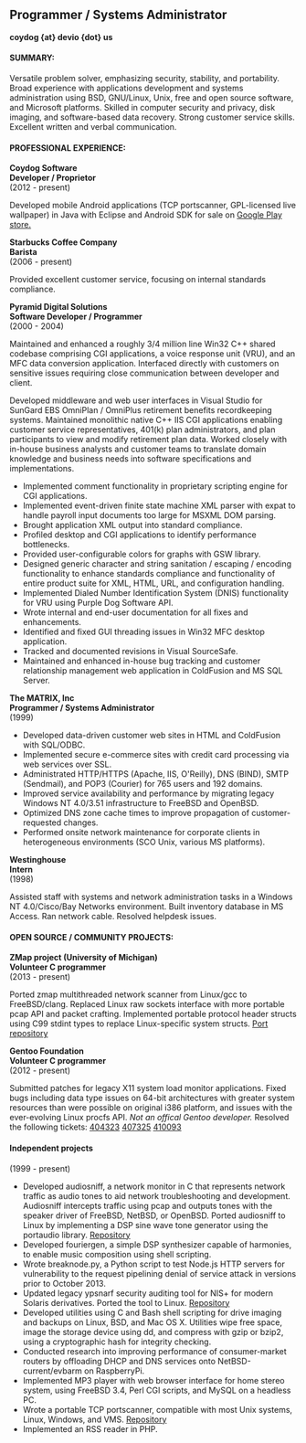 
__Programmer / Systems Administrator__
--------------------------------------
__coydog {at} devio {dot} us__  

#### SUMMARY:

Versatile problem solver, emphasizing security, stability, and portability.
Broad experience with applications development and systems administration using
BSD, GNU/Linux, Unix, free and open source software, and Microsoft platforms.
Skilled in computer security and privacy, disk imaging, and software-based data
recovery. Strong customer service skills.  Excellent written and verbal
communication.

#### PROFESSIONAL EXPERIENCE:

__Coydog Software__   
__Developer / Proprietor__  
(2012 - present)

Developed mobile Android applications (TCP portscanner, GPL-licensed live
wallpaper) in Java with Eclipse and Android SDK for sale on [Google Play
store.](https://play.google.com/store/apps/developer?id=Coydog+Software)

__Starbucks Coffee Company__  
__Barista__  
(2006 - present)

Provided excellent customer service, focusing on internal standards compliance.

__Pyramid Digital Solutions__  
__Software Developer / Programmer__  
(2000 - 2004)

Maintained and enhanced a roughly 3/4 million line Win32 C++ shared codebase
comprising CGI applications, a voice response unit (VRU), and an MFC data
conversion application. Interfaced directly with customers on sensitive issues
requiring close communication between developer and client.

Developed middleware and web user interfaces in Visual Studio for SunGard EBS
OmniPlan / OmniPlus retirement benefits recordkeeping systems. Maintained
monolithic native C++ IIS CGI applications enabling customer service
representatives, 401(k) plan administrators, and plan participants to view and
modify retirement plan data. Worked closely with in-house business analysts and
customer teams to translate domain knowledge and business needs into software
specifications and implementations. 

* Implemented comment functionality in proprietary scripting engine for CGI
  applications. 
* Implemented event-driven finite state machine XML parser with expat to handle
  payroll input documents too large for MSXML DOM parsing. 
* Brought application XML output into standard compliance. 
* Profiled desktop and CGI applications to identify performance bottlenecks.
* Provided user-configurable colors for graphs with GSW library.
* Designed generic character and string sanitation / escaping / encoding
  functionality to enhance standards compliance and functionality of entire
  product suite for XML, HTML, URL, and configuration handling.
* Implemented Dialed Number Identification System (DNIS) functionality for VRU
  using Purple Dog Software API.
* Wrote internal and end-user documentation for all fixes and enhancements.
* Identified and fixed GUI threading issues in Win32 MFC desktop application.
* Tracked and documented revisions in Visual SourceSafe.
* Maintained and enhanced in-house bug tracking and customer relationship
  management web application in ColdFusion and MS SQL Server.

__The MATRIX, Inc__  
__Programmer / Systems Administrator__  
 (1999)

* Developed data-driven customer web sites in HTML and ColdFusion with
  SQL/ODBC.
* Implemented secure e-commerce sites with credit card processing via web
  services over SSL. 
* Administrated HTTP/HTTPS (Apache, IIS, O'Reilly), DNS (BIND), SMTP
  (Sendmail), and POP3 (Courier) for 765 users and 192 domains. 
* Improved service availability and performance by migrating legacy Windows NT
  4.0/3.51 infrastructure to FreeBSD and OpenBSD. 
* Optimized DNS zone cache times to improve propagation of customer-requested
  changes. 
* Performed onsite network maintenance for corporate clients in heterogeneous
  environments (SCO Unix, various MS platforms).

__Westinghouse__  
__Intern__  
(1998)

Assisted staff with systems and network administration tasks in a Windows NT
4.0/Cisco/Bay Networks environment. Built inventory database in MS Access. Ran
network cable. Resolved  helpdesk issues.

#### OPEN SOURCE / COMMUNITY PROJECTS:

__ZMap project (University of Michigan)__  
__Volunteer C programmer__  
(2013 - present)  

Ported zmap multithreaded network scanner from Linux/gcc to FreeBSD/clang.
Replaced Linux raw sockets interface with more portable pcap API and packet
crafting. Implemented portable protocol header structs using C99 stdint types
to replace Linux-specific system structs. 
[Port repository](https://github.com/coydog/zmap-freebsd)

__Gentoo Foundation__  
__Volunteer C programmer__  
(2012 - present)  

Submitted patches for legacy X11 system load monitor applications. Fixed bugs
including data type issues on 64-bit architectures with greater system
resources than were possible on original i386 platform, and issues with the
ever-evolving Linux procfs API. *Not an offical Gentoo developer.* Resolved the
following tickets: 
	[404323](https://bugs.gentoo.org/show_bug.cgi?id=404323)
	[407325](https://bugs.gentoo.org/show_bug.cgi?id=407325)
	[410093](https://bugs.gentoo.org/show_bug.cgi?id=410093)

#### Independent projects
(1999 - present)

* Developed audiosniff, a network monitor in C that represents network traffic
  as audio tones to aid network troubleshooting and development. Audiosniff
  intercepts traffic using pcap and outputs tones with the speaker driver of
  FreeBSD, NetBSD, or OpenBSD. Ported audiosniff to Linux by implementing a DSP
  sine wave tone generator using the portaudio library.
  [Repository](https://github.com/coydog/audiosniff)
* Developed fouriergen, a simple DSP synthesizer capable of harmonies, to
  enable music composition using shell scripting.
* Wrote breaknode.py, a Python script to test Node.js HTTP servers for
  vulnerability to the request pipelining denial of service attack in versions
  prior to October 2013.
* Updated legacy ypsnarf security auditing tool for NIS+ for modern Solaris
  derivatives. Ported the tool to Linux. [Repository](https://github.com/coydog/ypsnarf-2013)
* Developed utilities using C and Bash shell scripting for drive imaging and
  backups on Linux, BSD, and Mac OS X. Utilities wipe free space, image the
  storage device using dd, and compress with gzip or bzip2, using a
  cryptographic hash for integrity checking. 
* Conducted research into improving performance of consumer-market routers by
  offloading DHCP and DNS services onto NetBSD-current/evbarm on RaspberryPi.
* Implemented MP3 player with web browser interface for home stereo system,
  using FreeBSD 3.4, Perl CGI scripts, and MySQL on a headless PC.
* Wrote a portable TCP portscanner, compatible with most Unix systems, Linux,
  Windows, and VMS. [Repository](https://github.com/coydog/drunkscan)
* Implemented an RSS reader in PHP.

